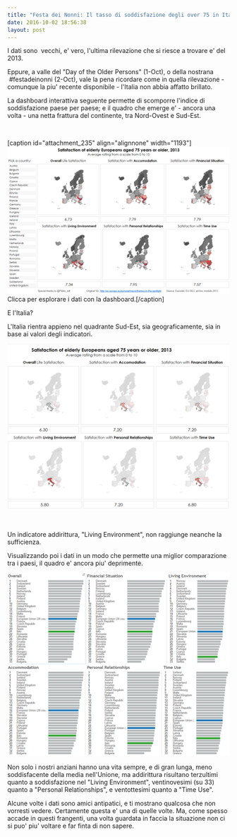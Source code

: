 ```yaml
---
title: "Festa dei Nonni: Il tasso di soddisfazione degli over 75 in Italia e' tra i peggiori in Europa."
date: 2016-10-02 18:56:38
layout: post
---
```


I dati sono  vecchi, e' vero, l'ultima rilevazione che si riesce a trovare e' del 2013.

Eppure, a valle del "Day of the Older Persons" (1-Oct), o della nostrana  #festadeinonni (2-Oct), vale la pena ricordare come in quella rilevazione - comunque la piu' recente disponibile - l'Italia non abbia affatto brillato.

La dashboard interattiva seguente permette di scomporre l'indice di soddisfazione paese per paese; e il quadro che emerge e' - ancora una volta - una netta frattura del continente, tra Nord-Ovest e Sud-Est.

 

[caption id="attachment\_235" align="alignnone" width="1193"][![db](/assets/uploads/db.png)](https://public.tableau.com/profile/nicco.cirone#!/vizhome/SatisfactionofelderlyEuropeansaged75yearsorolder2013/SatisfactionofelderlyEuropeansaged75yearsorolder) Clicca per esplorare i dati con la dashboard.[/caption]

E l'Italia?



L'Italia rientra appieno nel quadrante Sud-Est, sia geograficamente, sia in base ai valori degli indicatori.

![pic](/assets/uploads/pic.png)

 

Un indicatore addirittura, "Living Environment", non raggiunge neanche la sufficienza.

Visualizzando poi i dati in un modo che permette una miglior comparazione tra i paesi, il quadro e' ancora piu' deprimente.

![bars](/assets/uploads/bars.png)

Non solo i nostri anziani hanno una vita sempre, e di gran lunga, meno soddisfacente della media nell'Unione, ma addirittura risultano terzultimi quanto a soddisfazione nel "Living Environment", ventinovesimi (su 33) quanto a "Personal Relationships", e ventottesimi quanto a "Time Use".

Alcune volte i dati sono amici antipatici, e ti mostrano qualcosa che non vorresti vedere. Certamente questa e' una di quelle volte. Ma, come spesso accade in questi frangenti, una volta guardata in faccia la situazione non ci si puo' piu' voltare e far finta di non sapere.